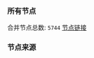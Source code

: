 ### 所有节点
合并节点总数: `5744`
[节点链接](https://github.com/rzhy1/33/raw/master/sub/sub_merge_base64.txt)

### 节点来源
